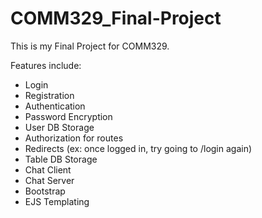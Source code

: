 # COMM329_Final-Project

This is my Final Project for COMM329.

Features include:
- Login
- Registration
- Authentication
- Password Encryption
- User DB Storage
- Authorization for routes
- Redirects (ex: once logged in, try going to /login again)
- Table DB Storage
- Chat Client
- Chat Server
- Bootstrap
- EJS Templating
